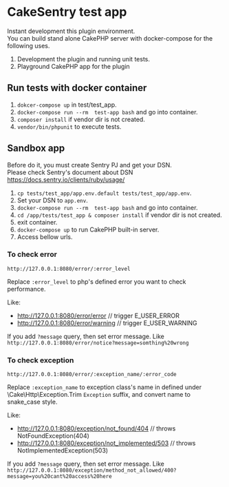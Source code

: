 # CakeSentry test app
Instant development this plugin environment.  
You can build stand alone CakePHP server with docker-compose for the following uses.

1. Development the plugin and running unit tests.
2. Playground CakePHP app for the plugin

## Run tests with docker container
1. `dokcer-compose up` in test/test_app.
2. `docker-compose run --rm  test-app bash` and go into container.
3. `composer install` if vendor dir is not created.
4. `vendor/bin/phpunit` to execute tests.

## Sandbox app
Before do it, you must create Sentry PJ and get your DSN.  
Please check Sentry's document about DSN  
https://docs.sentry.io/clients/ruby/usage/

1. `cp tests/test_app/app.env.default tests/test_app/app.env`.
2. Set your DSN to `app.env`.
3. `docker-compose run --rm  test-app bash` and go into container.
4. `cd /app/tests/test_app & composer install` if vendor dir is not created.
5. exit container.
6. `docker-compose up` to run CakePHP built-in server.
7. Access bellow urls.

### To check error
`http://127.0.0.1:8080/error/:error_level`

Replace `:error_level` to php's defined error you want to check performance.

Like:

* http://127.0.0.1:8080/error/error // trigger E_USER_ERROR
* http://127.0.0.1:8080/error/warning // trigger E_USER_WARNING

If you add `?message` query, then set error message.
Like `http://127.0.0.1:8080/error/notice?message=somthing%20wrong`

### To check exception
`http://127.0.0.1:8080/error/:exception_name/:error_code`

Replace `:exception_name` to exception class's name in defined under \Cake\Http\Exception.Trim `Exception` suffix, and convert name to snake_case style.

Like:

* http://127.0.0.1:8080/exception/not_found/404 // throws NotFoundException(404)
* http://127.0.0.1:8080/exception/not_implemented/503 // throws NotImplementedException(503)


If you add `?message` query, then set error message.
Like `http://127.0.0.1:8080/exception/method_not_allowed/400?message=you%20cant%20access%20here`

